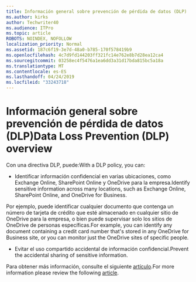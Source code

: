 ```yaml
---
title: Información general sobre prevención de pérdida de datos (DLP)
ms.author: kirks
author: Techwriter40
ms.audience: ITPro
ms.topic: article
ROBOTS: NOINDEX, NOFOLLOW
localization_priority: Normal
ms.assetid: 187c6f19-3e7d-48a0-b785-170f578419b9
ms.openlocfilehash: 4c7d9fd144203ff321fc14e762e8b7d28ea12ca4
ms.sourcegitcommit: 03258ec4f5476a1ea6dd3a31d17bda815bc5a18a
ms.translationtype: MT
ms.contentlocale: es-ES
ms.lasthandoff: 04/24/2019
ms.locfileid: "33243718"
---
```

# <a name="data-loss-prevention-dlp-overview"></a><span data-ttu-id="c6861-102">Información general sobre prevención de pérdida de datos (DLP)</span><span class="sxs-lookup"><span data-stu-id="c6861-102">Data Loss Prevention (DLP) overview</span></span>

<span data-ttu-id="c6861-103">Con una directiva DLP, puede:</span><span class="sxs-lookup"><span data-stu-id="c6861-103">With a DLP policy, you can:</span></span>

- <span data-ttu-id="c6861-104">Identificar información confidencial en varias ubicaciones, como Exchange Online, SharePoint Online y OneDrive para la empresa.</span><span class="sxs-lookup"><span data-stu-id="c6861-104">Identify sensitive information across many locations, such as Exchange Online, SharePoint Online, and OneDrive for Business.</span></span>


<span data-ttu-id="c6861-105">Por ejemplo, puede identificar cualquier documento que contenga un número de tarjeta de crédito que esté almacenado en cualquier sitio de OneDrive para la empresa, o bien puede supervisar solo los sitios de OneDrive de personas específicas.</span><span class="sxs-lookup"><span data-stu-id="c6861-105">For example, you can identify any document containing a credit card number that's stored in any OneDrive for Business site, or you can monitor just the OneDrive sites of specific people.</span></span>

- <span data-ttu-id="c6861-106">Evitar el uso compartido accidental de información confidencial.</span><span class="sxs-lookup"><span data-stu-id="c6861-106">Prevent the accidental sharing of sensitive information.</span></span>


<span data-ttu-id="c6861-107">Para obtener más información, consulte el siguiente [artículo](https://docs.microsoft.com/en-us/office365/securitycompliance/data-loss-prevention-policies).</span><span class="sxs-lookup"><span data-stu-id="c6861-107">For more information please review the following [article](https://docs.microsoft.com/en-us/office365/securitycompliance/data-loss-prevention-policies).</span></span>

